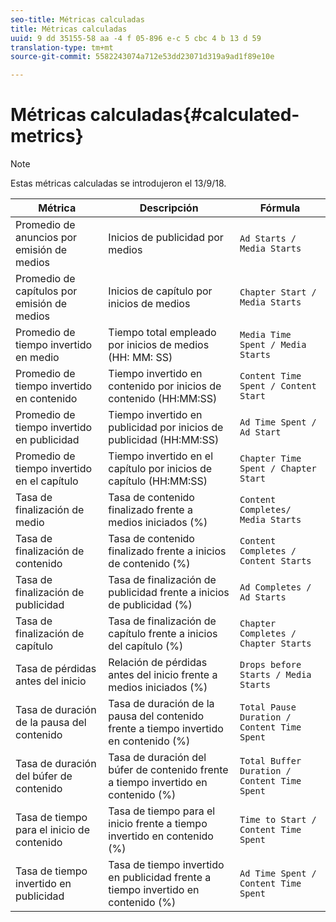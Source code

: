 ```yaml
---
seo-title: Métricas calculadas
title: Métricas calculadas
uuid: 9 dd 35155-58 aa -4 f 05-896 e-c 5 cbc 4 b 13 d 59
translation-type: tm+mt
source-git-commit: 5582243074a712e53dd23071d319a9ad1f89e10e

---
```



# Métricas calculadas{#calculated-metrics}

>[!NOTE]
>
>Estas métricas calculadas se introdujeron el 13/9/18.

| Métrica | Descripción | Fórmula |
|---|---|---|
| Promedio de anuncios por emisión de medios | Inicios de publicidad por medios | `Ad Starts / Media Starts` |
| Promedio de capítulos por emisión de medios | Inicios de capítulo por inicios de medios | `Chapter Start / Media Starts` |
| Promedio de tiempo invertido en medio | Tiempo total empleado por inicios de medios (HH: MM: SS) | `Media Time Spent / Media Starts` |
| Promedio de tiempo invertido en contenido | Tiempo invertido en contenido por inicios de contenido (HH:MM:SS) | `Content Time Spent / Content Start` |
| Promedio de tiempo invertido en publicidad | Tiempo invertido en publicidad por inicios de publicidad (HH:MM:SS) | `Ad Time Spent / Ad Start` |
| Promedio de tiempo invertido en el capítulo | Tiempo invertido en el capítulo por inicios de capítulo (HH:MM:SS) | `Chapter Time Spent / Chapter Start` |
| Tasa de finalización de medio | Tasa de contenido finalizado frente a medios iniciados (%) | `Content Completes/ Media Starts` |
| Tasa de finalización de contenido | Tasa de contenido finalizado frente a inicios de contenido (%) | `Content Completes / Content Starts` |
| Tasa de finalización de publicidad | Tasa de finalización de publicidad frente a inicios de publicidad (%) | `Ad Completes / Ad Starts` |
| Tasa de finalización de capítulo | Tasa de finalización de capítulo frente a inicios del capítulo (%) | `Chapter Completes / Chapter Starts` |
| Tasa de pérdidas antes del inicio | Relación de pérdidas antes del inicio frente a medios iniciados (%) | `Drops before Starts / Media Starts` |
| Tasa de duración de la pausa del contenido | Tasa de duración de la pausa del contenido frente a tiempo invertido en contenido (%) | `Total Pause Duration / Content Time Spent` |
| Tasa de duración del búfer de contenido | Tasa de duración del búfer de contenido frente a tiempo invertido en contenido (%) | `Total Buffer Duration / Content Time Spent` |
| Tasa de tiempo para el inicio de contenido | Tasa de tiempo para el inicio frente a tiempo invertido en contenido (%) | `Time to Start / Content Time Spent` |
| Tasa de tiempo invertido en publicidad | Tasa de tiempo invertido en publicidad frente a tiempo invertido en contenido (%) | `Ad Time Spent / Content Time Spent` |
